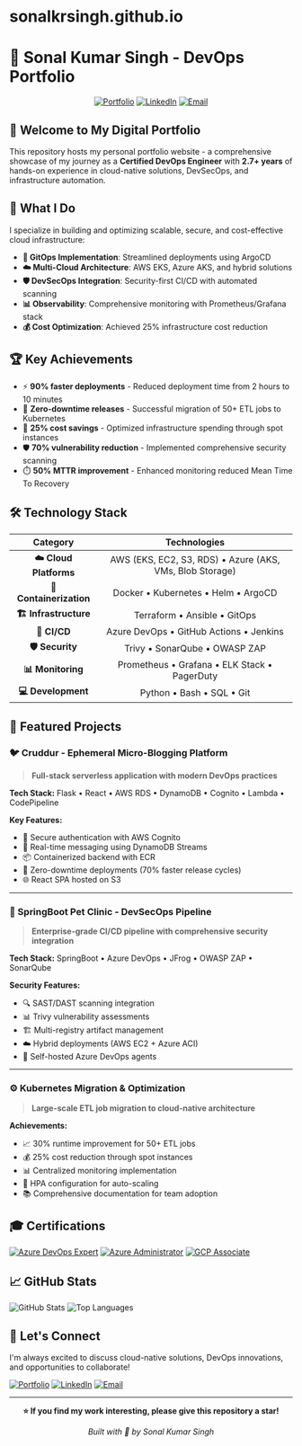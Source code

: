 # sonalkrsingh.github.io
# 🚀 Sonal Kumar Singh - DevOps Portfolio

<div align="center">

[![Portfolio](https://img.shields.io/badge/Portfolio-sonalkrsingh.github.io-blue?style=for-the-badge&logo=github)](https://sonalkrsingh.github.io/)
[![LinkedIn](https://img.shields.io/badge/LinkedIn-Connect-0077B5?style=for-the-badge&logo=linkedin)](https://linkedin.com/in/sonal-kumar-singh-5b5b171a4)
[![Email](https://img.shields.io/badge/Email-sonalkumar2790@gmail.com-red?style=for-the-badge&logo=gmail)](mailto:sonalkumar2790@gmail.com)

</div>

## 👋 Welcome to My Digital Portfolio

This repository hosts my personal portfolio website - a comprehensive showcase of my journey as a **Certified DevOps Engineer** with **2.7+ years** of hands-on experience in cloud-native solutions, DevSecOps, and infrastructure automation.

## 🎯 What I Do

I specialize in building and optimizing scalable, secure, and cost-effective cloud infrastructure:

- **🔄 GitOps Implementation**: Streamlined deployments using ArgoCD
- **☁️ Multi-Cloud Architecture**: AWS EKS, Azure AKS, and hybrid solutions  
- **🛡️ DevSecOps Integration**: Security-first CI/CD with automated scanning
- **📊 Observability**: Comprehensive monitoring with Prometheus/Grafana stack
- **💰 Cost Optimization**: Achieved 25% infrastructure cost reduction

## 🏆 Key Achievements

- ⚡ **90% faster deployments** - Reduced deployment time from 2 hours to 10 minutes
- 🎯 **Zero-downtime releases** - Successful migration of 50+ ETL jobs to Kubernetes
- 💸 **25% cost savings** - Optimized infrastructure spending through spot instances
- 🛡️ **70% vulnerability reduction** - Implemented comprehensive security scanning
- ⏱️ **50% MTTR improvement** - Enhanced monitoring reduced Mean Time To Recovery

## 🛠️ Technology Stack

| **Category** | **Technologies** |
|:---:|:---:|
| **☁️ Cloud Platforms** | AWS (EKS, EC2, S3, RDS) • Azure (AKS, VMs, Blob Storage) |
| **🐳 Containerization** | Docker • Kubernetes • Helm • ArgoCD |
| **🏗️ Infrastructure** | Terraform • Ansible • GitOps |
| **🔄 CI/CD** | Azure DevOps • GitHub Actions • Jenkins |
| **🛡️ Security** | Trivy • SonarQube • OWASP ZAP |
| **📊 Monitoring** | Prometheus • Grafana • ELK Stack • PagerDuty |
| **💻 Development** | Python • Bash • SQL • Git |

## 🌟 Featured Projects

### 🐦 Cruddur - Ephemeral Micro-Blogging Platform
> **Full-stack serverless application with modern DevOps practices**

**Tech Stack:** Flask • React • AWS RDS • DynamoDB • Cognito • Lambda • CodePipeline

**Key Features:**
- 🔐 Secure authentication with AWS Cognito
- 💬 Real-time messaging using DynamoDB Streams
- 📦 Containerized backend with ECR
- 🚀 Zero-downtime deployments (70% faster release cycles)
- 🌐 React SPA hosted on S3

---

### 🏥 SpringBoot Pet Clinic - DevSecOps Pipeline
> **Enterprise-grade CI/CD pipeline with comprehensive security integration**

**Tech Stack:** SpringBoot • Azure DevOps • JFrog • OWASP ZAP • SonarQube

**Security Features:**
- 🔍 SAST/DAST scanning integration
- 📊 Trivy vulnerability assessments
- 🏗️ Multi-registry artifact management
- ☁️ Hybrid deployments (AWS EC2 + Azure ACI)
- 🤖 Self-hosted Azure DevOps agents

---

### ⚙️ Kubernetes Migration & Optimization
> **Large-scale ETL job migration to cloud-native architecture**

**Achievements:**
- 📈 30% runtime improvement for 50+ ETL jobs
- 💰 25% cost reduction through spot instances
- 📊 Centralized monitoring implementation
- 🔄 HPA configuration for auto-scaling
- 📚 Comprehensive documentation for team adoption

## 🎓 Certifications

[![Azure DevOps Expert](https://img.shields.io/badge/Microsoft-DevOps%20Engineer%20Expert-0078D4?style=for-the-badge&logo=microsoft-azure)](https://docs.microsoft.com/en-us/learn/certifications/devops-engineer/)
[![Azure Administrator](https://img.shields.io/badge/Microsoft-Azure%20Administrator-0078D4?style=for-the-badge&logo=microsoft-azure)](https://docs.microsoft.com/en-us/learn/certifications/azure-administrator/)
[![GCP Associate](https://img.shields.io/badge/Google%20Cloud-Associate%20Engineer-4285F4?style=for-the-badge&logo=google-cloud)](https://cloud.google.com/certification/cloud-engineer)

## 📈 GitHub Stats

![GitHub Stats](https://github-readme-stats.vercel.app/api?username=sonalkrsingh&show_icons=true&theme=radical)
![Top Languages](https://github-readme-stats.vercel.app/api/top-langs/?username=sonalkrsingh&layout=compact&theme=radical)

## 🤝 Let's Connect

I'm always excited to discuss cloud-native solutions, DevOps innovations, and opportunities to collaborate!

[![Portfolio](https://img.shields.io/badge/🌐_Portfolio-Visit_Website-blue?style=for-the-badge)](https://sonalkrsingh.github.io/)
[![LinkedIn](https://img.shields.io/badge/💼_LinkedIn-Connect-0077B5?style=for-the-badge)](https://linkedin.com/in/sonal-kumar-singh-5b5b171a4)
[![Email](https://img.shields.io/badge/📧_Email-Get_In_Touch-red?style=for-the-badge)](mailto:sonalkumar2790@gmail.com)

---

<div align="center">

**⭐ If you find my work interesting, please give this repository a star!**

*Built with 💙 by Sonal Kumar Singh*

</div>
